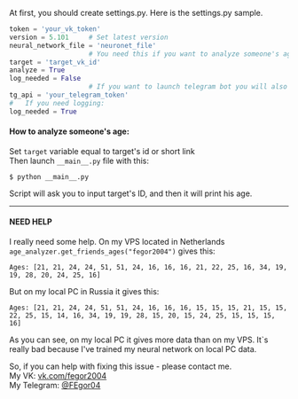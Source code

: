 At first, you should create settings.py.
Here is the settings.py sample.
```python
token = 'your_vk_token'
version = 5.101     # Set latest version
neural_network_file = 'neuronet_file'
                    # You need this if you want to analyze someone's age
target = 'target_vk_id'
analyze = True
log_needed = False
                    # If you want to launch telegram bot you will also need this:
tg_api = 'your_telegram_token'
#   If you need logging:
log_needed = True
```
#### How to analyze someone's age:
Set ``target`` variable equal to target's id or short link <br>
Then launch `__main__.py` file with this:
```
$ python __main__.py
```
Script will ask you to input target's ID, and then it will print his age.
<hr>

#### NEED HELP
I really need some help.
On my VPS located in Netherlands `age_analyzer.get_friends_ages("fegor2004")` gives this:
```
Ages: [21, 21, 24, 24, 51, 51, 24, 16, 16, 16, 21, 22, 25, 16, 34, 19, 19, 28, 20, 24, 25, 16] 
```
But on my local PC in Russia it gives this:
```
Ages: [21, 21, 24, 24, 51, 51, 24, 16, 16, 16, 15, 15, 15, 21, 15, 15, 22, 25, 15, 14, 16, 34, 19, 19, 28, 15, 20, 15, 24, 25, 15, 15, 15, 16] 
```
As you can see, on my local PC it gives more data than on my VPS. It`s really bad because I've trained my neural network on local PC data.
<br>

So, if you can help with fixing this issue - please contact me. <br>
My VK: [vk.com/fegor2004](https://vk.com/fegor2004) <br>
My Telegram: [@FEgor04](https://t.me/fegor04)

